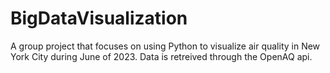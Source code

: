 # BigDataVisualization 

A group project that focuses on using Python to visualize air quality in New York City during June of 2023. 
Data is retreived through the OpenAQ api. 
